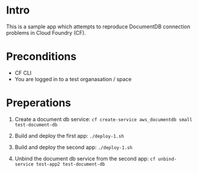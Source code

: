 # Intro

This is a sample app which attempts to reproduce DocumentDB connection problems in Cloud Foundry (CF).

# Preconditions
* CF CLI
* You are logged in to a test organasation / space

# Preperations

1) Create a document db service:
`cf create-service aws_documentdb small test-document-db`

2) Build and deploy the first app:
`./deploy-1.sh`

3) Build and deploy the second app:
`./deploy-1.sh`

4) Unbind the document db service from the second app:
`cf unbind-service test-app2 test-document-db`